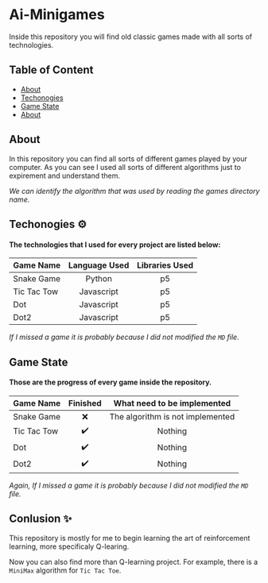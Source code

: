 # Ai-Minigames

Inside this repository you will find old classic games made with all sorts of technologies.

## Table of Content

- [About](#about)
- [Techonogies️](#techonogie)
- [Game State](#game-state)
- [About](#conlusion)

## About

In this repository you can find all sorts of different games played by your computer. As you can see I used all sorts of different algorithms just to expirement and understand them.

*We can identify the algorithm that was used by reading the games directory name.* 

## Techonogies ⚙️

#### The technologies that I used for every project are listed below:

| Game Name     | Language Used | Libraries Used |
| ------------- |:-------------:|:-------------: |
| Snake Game    | Python        | p5             |
| Tic Tac Tow   | Javascript    | p5             |
| Dot           | Javascript    | p5             |
| Dot2          | Javascript    | p5             |

*If I missed a game it is probably because I did not modified the `MD` file.*

## Game State

#### Those are the progress of every game inside the repository.

| Game Name     | Finished       | What need to be implemented      |
| ------------- |:--------------:|:--------------------------------:|
| Snake Game    | ❌            | The algorithm is not implemented |
| Tic Tac Tow   | ✔️            | Nothing                          |
| Dot           | ✔️            | Nothing                          |
| Dot2          | ✔️            | Nothing                          |


*Again, If I missed a game it is probably because I did not modified the `MD` file.*

## Conlusion ✨

This repository is mostly for me to begin learning the art of reinforcement learning, more specificaly Q-learing. 

Now you can also find more than Q-learning project. For example, there is a `MiniMax` algorithm for `Tic Tac Toe`.
